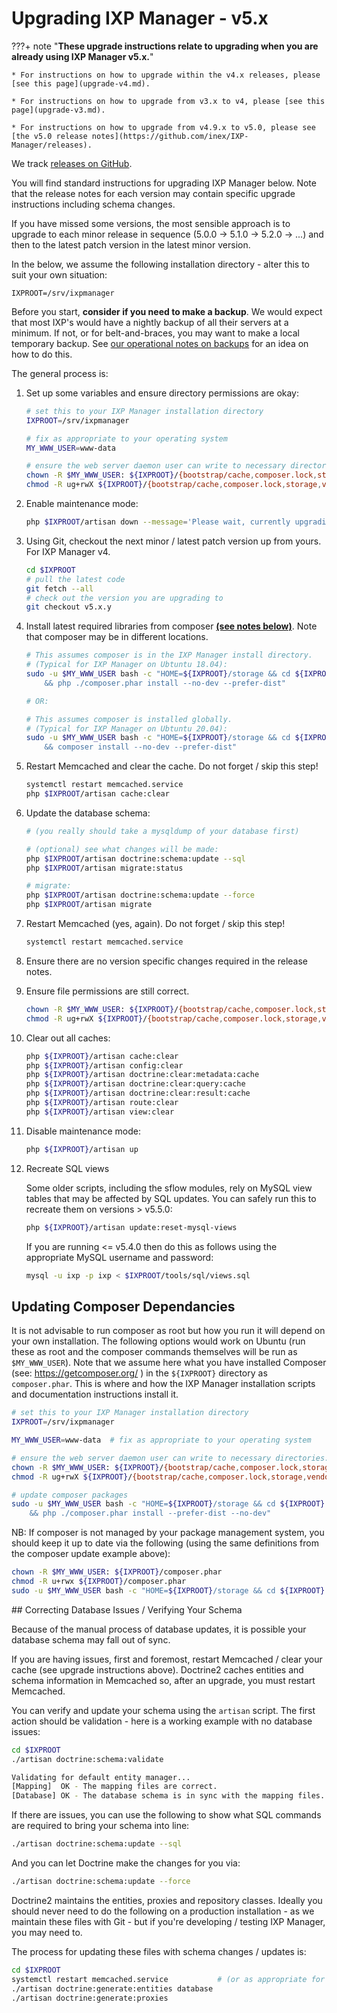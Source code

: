 # Upgrading IXP Manager - v5.x

???+ note "**These upgrade instructions relate to upgrading when you are already using IXP Manager v5.x.**"

    * For instructions on how to upgrade within the v4.x releases, please [see this page](upgrade-v4.md).

    * For instructions on how to upgrade from v3.x to v4, please [see this page](upgrade-v3.md).

    * For instructions on how to upgrade from v4.9.x to v5.0, please see [the v5.0 release notes](https://github.com/inex/IXP-Manager/releases).





We track [releases on GitHub](https://github.com/inex/IXP-Manager/releases).

You will find standard instructions for upgrading IXP Manager below. Note that the release notes for each version may contain specific upgrade instructions including schema changes.

If you have missed some versions, the most sensible approach is to upgrade to each minor release in sequence (5.0.0 -> 5.1.0 -> 5.2.0 -> ...) and then to the latest patch version in the latest minor version.

In the below, we assume the following installation directory - alter this to suit your own situation:

```
IXPROOT=/srv/ixpmanager
```

Before you start, **consider if you need to make a backup**. We would expect that most IXP's would have a nightly backup of all their servers at a minimum. If not, or for belt-and-braces, you may want to make a local temporary backup. See [our operational notes on backups](../usage/operational-notes.md#backup-ixp-manager) for an idea on how to do this.



The general process is:

1. Set up some variables and ensure directory permissions are okay:

    ```sh
    # set this to your IXP Manager installation directory
    IXPROOT=/srv/ixpmanager

    # fix as appropriate to your operating system
    MY_WWW_USER=www-data

    # ensure the web server daemon user can write to necessary directories:
    chown -R $MY_WWW_USER: ${IXPROOT}/{bootstrap/cache,composer.lock,storage,vendor}
    chmod -R ug+rwX ${IXPROOT}/{bootstrap/cache,composer.lock,storage,vendor}
    ```

2. Enable maintenance mode:

    ```sh
    php $IXPROOT/artisan down --message='Please wait, currently upgrading...'
    ```

3. Using Git, checkout the next minor / latest patch version up from yours. For IXP Manager v4.

    ```sh
    cd $IXPROOT
    # pull the latest code
    git fetch --all
    # check out the version you are upgrading to
    git checkout v5.x.y
    ```

4. Install latest required libraries from composer [**(see notes below)**](#updating-composer-dependancies). Note that composer may be in different locations.

    ```sh
    # This assumes composer is in the IXP Manager install directory.
    # (Typical for IXP Manager on Ubtuntu 18.04):
    sudo -u $MY_WWW_USER bash -c "HOME=${IXPROOT}/storage && cd ${IXPROOT} \
        && php ./composer.phar install --no-dev --prefer-dist"

    # OR:

    # This assumes composer is installed globally.
    # (Typical for IXP Manager on Ubtuntu 20.04):
    sudo -u $MY_WWW_USER bash -c "HOME=${IXPROOT}/storage && cd ${IXPROOT} \
        && composer install --no-dev --prefer-dist"

    ```

5. Restart Memcached and clear the cache. Do not forget / skip this step!

    ```sh
    systemctl restart memcached.service
    php $IXPROOT/artisan cache:clear
    ```

6. Update the database schema:

    ```sh
    # (you really should take a mysqldump of your database first)

    # (optional) see what changes will be made:
    php $IXPROOT/artisan doctrine:schema:update --sql
    php $IXPROOT/artisan migrate:status

    # migrate:
    php $IXPROOT/artisan doctrine:schema:update --force
    php $IXPROOT/artisan migrate
    ```

7. Restart Memcached (yes, again). Do not forget / skip this step!

    ```sh
    systemctl restart memcached.service
    ```

8. Ensure there are no version specific changes required in the release notes.

9. Ensure file permissions are still correct.

    ```sh
    chown -R $MY_WWW_USER: ${IXPROOT}/{bootstrap/cache,composer.lock,storage,vendor}
    chmod -R ug+rwX ${IXPROOT}/{bootstrap/cache,composer.lock,storage,vendor}
    ```

10. Clear out all caches:

    ```sh
    php ${IXPROOT}/artisan cache:clear
    php ${IXPROOT}/artisan config:clear
    php ${IXPROOT}/artisan doctrine:clear:metadata:cache
    php ${IXPROOT}/artisan doctrine:clear:query:cache
    php ${IXPROOT}/artisan doctrine:clear:result:cache
    php ${IXPROOT}/artisan route:clear
    php ${IXPROOT}/artisan view:clear
    ```

11. Disable maintenance mode:

    ```sh
    php ${IXPROOT}/artisan up
    ```

12. Recreate SQL views

    Some older scripts, including the sflow modules, rely on MySQL view tables that may be affected by SQL updates. You can safely run this to recreate them on versions > v5.5.0:

    ```sh
    php ${IXPROOT}/artisan update:reset-mysql-views
    ```

    If you are running <= v5.4.0 then do this as follows using the appropriate MySQL username and password:

    ```sh
    mysql -u ixp -p ixp < $IXPROOT/tools/sql/views.sql
    ```




## Updating Composer Dependancies

It is not advisable to run composer as root but how you run it will depend on your own installation. The following options would work on Ubuntu (run these as root and the composer commands themselves will be run as `$MY_WWW_USER`). Note that we assume here what you have installed Composer (see: https://getcomposer.org/ ) in the `${IXPROOT}` directory as `composer.phar`. This is where and how the IXP Manager installation scripts and documentation instructions install it.

```sh
# set this to your IXP Manager installation directory
IXPROOT=/srv/ixpmanager

MY_WWW_USER=www-data  # fix as appropriate to your operating system

# ensure the web server daemon user can write to necessary directories:
chown -R $MY_WWW_USER: ${IXPROOT}/{bootstrap/cache,composer.lock,storage,vendor}
chmod -R ug+rwX ${IXPROOT}/{bootstrap/cache,composer.lock,storage,vendor}

# update composer packages
sudo -u $MY_WWW_USER bash -c "HOME=${IXPROOT}/storage && cd ${IXPROOT} \
    && php ./composer.phar install --prefer-dist --no-dev"
```

NB: If composer is not managed by your package management system, you should keep it up to date via the following (using the same definitions from the composer update example above):

```sh
chown -R $MY_WWW_USER: ${IXPROOT}/composer.phar
chmod -R u+rwx ${IXPROOT}/composer.phar
sudo -u $MY_WWW_USER bash -c "HOME=${IXPROOT}/storage && cd ${IXPROOT} && php ./composer.phar selfupdate"
```



## Correcting Database Issues / Verifying Your Schema

Because of the manual process of database updates, it is possible your database schema may fall out of sync.

If you are having issues, first and foremost, restart Memcached / clear your cache (see upgrade instructions above). Doctrine2 caches entities and schema information in Memcached so, after an upgrade, you must restart Memcached.

You can verify and update your schema using the `artisan` script. The first action should be validation - here is a working example with no database issues:

```sh
cd $IXPROOT
./artisan doctrine:schema:validate

Validating for default entity manager...
[Mapping]  OK - The mapping files are correct.
[Database] OK - The database schema is in sync with the mapping files.
```

If there are issues, you can use the following to show what SQL commands are required to bring your schema into line:

```sh
./artisan doctrine:schema:update --sql
```

And you can let Doctrine make the changes for you via:

```sh
./artisan doctrine:schema:update --force
```

Doctrine2 maintains the entities, proxies and repository classes. Ideally you should never need to do the following on a production installation - as we maintain these files with Git - but if you're developing / testing IXP Manager, you may need to.

The process for updating these files with schema changes / updates is:

```sh
cd $IXPROOT
systemctl restart memcached.service           # (or as appropriate for your system)
./artisan doctrine:generate:entities database
./artisan doctrine:generate:proxies
```
